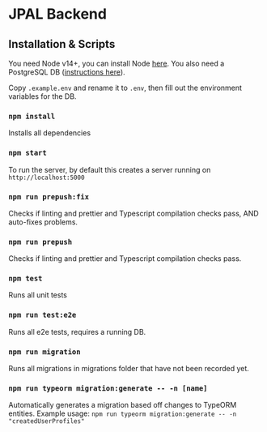 # JPAL Backend

## Installation & Scripts

You need Node v14+, you can install Node [here](https://nodejs.org/en/download/).
You also need a PostgreSQL DB ([instructions here](https://docs.c4cneu.com/getting-started/setup-local-dev/#start-a-local-postgres-database)).

Copy `.example.env` and rename it to `.env`, then fill out the environment variables for the DB.

### `npm install`

Installs all dependencies

### `npm start`

To run the server, by default this creates a server running on `http://localhost:5000`


### `npm run prepush:fix`

Checks if linting and prettier and Typescript compilation checks pass, AND auto-fixes problems.

### `npm run prepush`

Checks if linting and prettier and Typescript compilation checks pass.


### `npm test`

Runs all unit tests

### `npm run test:e2e`

Runs all e2e tests, requires a running DB.

### `npm run migration`
Runs all migrations in migrations folder that have not been recorded yet.

### `npm run typeorm migration:generate -- -n [name]`
Automatically generates a migration based off changes to TypeORM entities.
Example usage: `npm run typeorm migration:generate -- -n "createdUserProfiles"`